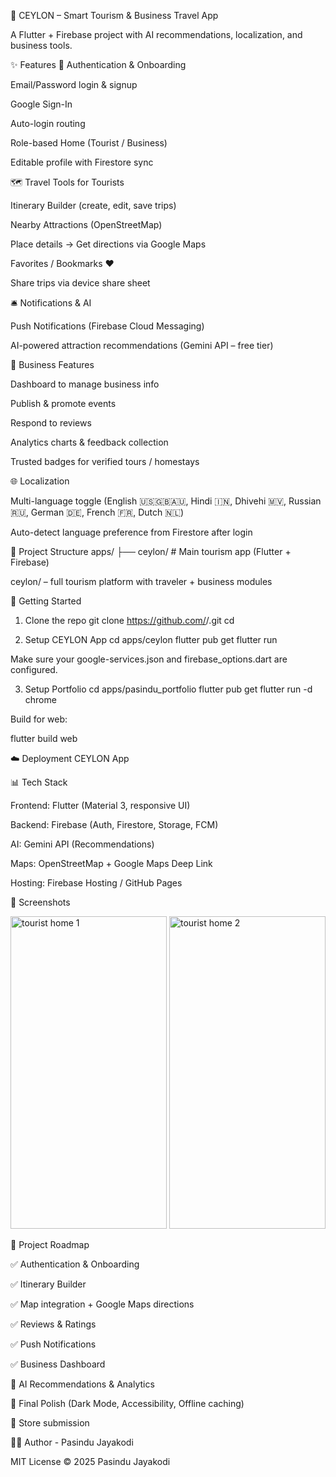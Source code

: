 🌴 CEYLON – Smart Tourism & Business Travel App

A Flutter + Firebase project with AI recommendations, localization, and business tools.

✨ Features
🔐 Authentication & Onboarding

Email/Password login & signup

Google Sign-In

Auto-login routing

Role-based Home (Tourist / Business)

Editable profile with Firestore sync

🗺️ Travel Tools for Tourists

Itinerary Builder (create, edit, save trips)

Nearby Attractions (OpenStreetMap)

Place details → Get directions via Google Maps

Favorites / Bookmarks ❤️

Share trips via device share sheet

🛎️ Notifications & AI

Push Notifications (Firebase Cloud Messaging)

AI-powered attraction recommendations (Gemini API – free tier)

💼 Business Features

Dashboard to manage business info

Publish & promote events

Respond to reviews

Analytics charts & feedback collection

Trusted badges for verified tours / homestays

🌐 Localization

Multi-language toggle (English 🇺🇸🇬🇧🇦🇺, Hindi 🇮🇳, Dhivehi 🇲🇻, Russian 🇷🇺, German 🇩🇪, French 🇫🇷, Dutch 🇳🇱)

Auto-detect language preference from Firestore after login

📂 Project Structure
apps/
 ├── ceylon/                # Main tourism app (Flutter + Firebase)

ceylon/ – full tourism platform with traveler + business modules

🚀 Getting Started
1. Clone the repo
git clone https://github.com/<your-username>/<repo>.git
cd <repo>

2. Setup CEYLON App
cd apps/ceylon
flutter pub get
flutter run


Make sure your google-services.json and firebase_options.dart are configured.

3. Setup Portfolio
cd apps/pasindu_portfolio
flutter pub get
flutter run -d chrome

Build for web:

flutter build web

☁️ Deployment
CEYLON App

📊 Tech Stack

Frontend: Flutter (Material 3, responsive UI)

Backend: Firebase (Auth, Firestore, Storage, FCM)

AI: Gemini API (Recommendations)

Maps: OpenStreetMap + Google Maps Deep Link

Hosting: Firebase Hosting / GitHub Pages

📸 Screenshots

<img width="250" height="500" alt="tourist home 1" src="https://github.com/user-attachments/assets/ce755563-da56-43a5-8131-104c53040f06" />

<img width="250" height="500" alt="tourist  home 2" src="https://github.com/user-attachments/assets/d1cf4531-ed65-4ac1-a4c1-a4d2d0bae58e" />


📅 Project Roadmap

✅ Authentication & Onboarding

✅ Itinerary Builder

✅ Map integration + Google Maps directions

✅ Reviews & Ratings

✅ Push Notifications

✅ Business Dashboard

🚧 AI Recommendations & Analytics

🚧 Final Polish (Dark Mode, Accessibility, Offline caching)

🚧 Store submission

👨‍💻 Author - Pasindu Jayakodi

MIT License © 2025 Pasindu Jayakodi
